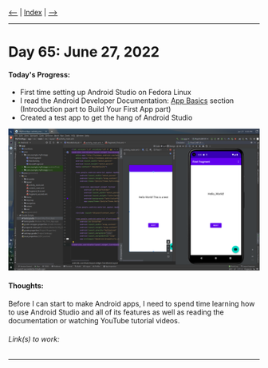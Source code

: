 [<--](../Days/Day64.md) | [Index](../README.md) | [-->](../Days/Day66.md)
____
# Day 65: June 27, 2022
#### Today's Progress:
-  First time setting up Android Studio on Fedora Linux
-  I read the Android Developer Documentation: [App Basics](https://developer.android.com/guide) section (Introduction part to Build Your First App part)
-  Created a test app to get the hang of Android Studio

![MyFirstAppDEMO.png](../Attachments-DOC/MyFirstAppDEMO.png)

#### Thoughts:
Before I can start to make Android apps, I need to spend time learning how to use Android Studio and all of its features as well as reading the documentation or watching YouTube tutorial videos.

###### Link(s) to work:

___
